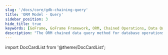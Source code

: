 ```yaml
---
slug: '/docs/core/gdb-chaining-query'
title: 'ORM Model - Query'
sidebar_position: 3
hide_title: true
keywords: [GoFrame, GoFrame Framework, ORM, Chained Operations, Data Query, gdb, Database, Query Methods, Relational Mapping, Developer Guide]
description: "The ORM chained data query method for database operations using the GoFrame framework. Through chained operations, developers can more conveniently construct query statements, improving query efficiency and code readability. These features provide developers with richer querying capabilities."
---
```


import DocCardList from '@theme/DocCardList';

<DocCardList />